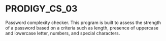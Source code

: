 # PRODIGY_CS_03
Password complexity checker. This program is built to assess the strength of a password based on a criteria such as length, presence of uppercase and lowercase letter, numbers, and special characters.

